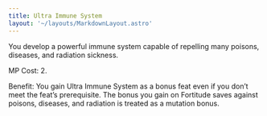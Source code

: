 ```yaml
---
title: Ultra Immune System
layout: '~/layouts/MarkdownLayout.astro'
---
```

You develop a powerful immune system capable of repelling many poisons,
diseases, and radiation sickness.

MP Cost: 2.

Benefit: You gain Ultra Immune System as a bonus feat even if you don’t meet
the feat’s prerequisite. The bonus you gain on Fortitude saves against
poisons, diseases, and radiation is treated as a mutation bonus.

